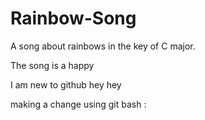 # Rainbow-Song

A song about rainbows in the key of C major.

The song is a happy 

I am new to github hey hey 

making a change using git bash
:
